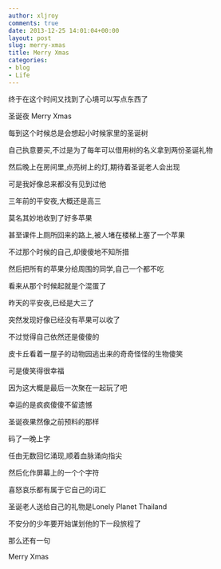 ```yaml
---
author: xljroy
comments: true
date: 2013-12-25 14:01:04+00:00
layout: post
slug: merry-xmas
title: Merry Xmas
categories:
- blog
- Life
---
```


终于在这个时间又找到了心境可以写点东西了

圣诞夜 Merry Xmas

每到这个时候总是会想起小时候家里的圣诞树

自己执意要买,不过是为了每年可以借用树的名义拿到两份圣诞礼物

然后晚上在房间里,点亮树上的灯,期待着圣诞老人会出现

可是我好像总来都没有见到过他



三年前的平安夜,大概还是高三

莫名其妙地收到了好多苹果

甚至课件上厕所回来的路上,被人堵在楼梯上塞了一个苹果

不过那个时候的自己,却傻傻地不知所措

然后把所有的苹果分给周围的同学,自己一个都不吃

看来从那个时候起就是个混蛋了



昨天的平安夜,已经是大三了

突然发现好像已经没有苹果可以收了

不过觉得自己依然还是傻傻的

皮卡丘看着一屋子的动物园逃出来的奇奇怪怪的生物傻笑

可是傻笑得很幸福

因为这大概是最后一次聚在一起玩了吧

幸运的是疯疯傻傻不留遗憾



圣诞夜果然像之前预料的那样

码了一晚上字

任由无数回忆涌现,顺着血脉涌向指尖

然后化作屏幕上的一个个字符

喜怒哀乐都有属于它自己的词汇



圣诞老人送给自己的礼物是Lonely Planet Thailand

不安分的少年要开始谋划他的下一段旅程了

那么还有一句

Merry Xmas
